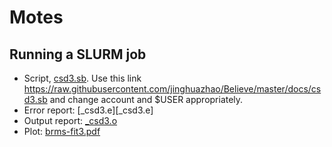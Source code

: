# Motes

## Running a SLURM job

- Script, [csd3.sb](csd3.sb). Use this link <https://raw.githubusercontent.com/jinghuazhao/Believe/master/docs/csd3.sb> and change account and $USER appropriately.
- Error report: [_csd3.e][_csd3.e]
- Output report: [_csd3.o](_csd3.o)
- Plot: [brms-fit3.pdf](brms-fit3.pdf)
